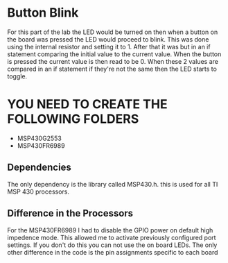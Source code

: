 # Button Blink
For this part of the lab the LED would be turned on then when a button on the board was pressed the LED would proceed to blink. This was done using the internal resistor and setting it to 1. After that it was but in an if statement comparing the initial value to the current value. When the button is pressed the current value is then read to be 0. When these 2 values are compared in an if statement if they're not the same then the LED starts to toggle. 

# YOU NEED TO CREATE THE FOLLOWING FOLDERS
* MSP430G2553
* MSP430FR6989

## Dependencies
The only dependency is the library called MSP430.h. this is used for all TI MSP 430 processors.

## Difference in the Processors
For the MSP430FR6989 I had to disable the GPIO power on default high impedence mode. This allowed me to activate previously configured port settings. If you don't do this you can not use the on board LEDs. The only other difference in the code is the pin assignments specific to each board
